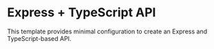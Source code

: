 # Express + TypeScript API

This template provides minimal configuration to create an Express and TypeScript-based API.
